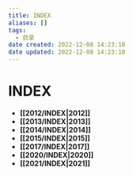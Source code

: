 ```yaml
---
title: INDEX
aliases: []
tags:
  - 目录
date created: 2022-12-08 14:23:18
date updated: 2022-12-08 14:23:18
---
```


# INDEX

- **[[2012/INDEX|2012]]**
- **[[2013/INDEX|2013]]**
- **[[2014/INDEX|2014]]**
- **[[2015/INDEX|2015]]**
- **[[2017/INDEX|2017]]**
- **[[2020/INDEX|2020]]**
- **[[2021/INDEX|2021]]**
